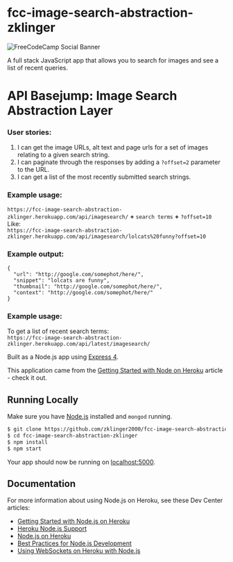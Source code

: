 # fcc-image-search-abstraction-zklinger

![FreeCodeCamp Social Banner](https://s3.amazonaws.com/freecodecamp/wide-social-banner.png)

A full stack JavaScript app that allows you to search for images and see a list of recent queries.

# API Basejump: Image Search Abstraction Layer
### User stories:
1. I can get the image URLs, alt text and page urls for a set of images relating to a given search string.  
1. I can paginate through the responses by adding a `?offset=2` parameter to the URL.
1. I can get a list of the most recently submitted search strings.  

### Example usage:
`https://fcc-image-search-abstraction-zklinger.herokuapp.com/api/imagesearch/` **+** `search terms` **+** `?offset=10`  
Like:  
`https://fcc-image-search-abstraction-zklinger.herokuapp.com/api/imagesearch/lolcats%20funny?offset=10`

### Example output:
```
{
  "url": "http://google.com/somephot/here/",
  "snippet": "lolcats are funny",
  "thumbnail": "http://google.com/somephot/here/",
  "context": "http://google.com/somephot/here/"
}
```
### Example usage:
To get a list of recent search terms:  
`https://fcc-image-search-abstraction-zklinger.herokuapp.com/api/latest/imagesearch/`

Built as a Node.js app using [Express 4](http://expressjs.com/).

This application came from the [Getting Started with Node on Heroku](https://devcenter.heroku.com/articles/getting-started-with-nodejs) article - check it out.

## Running Locally

Make sure you have [Node.js](http://nodejs.org/) installed and `mongod` running.

```sh
$ git clone https://github.com/zklinger2000/fcc-image-search-abstraction-zklinger.git
$ cd fcc-image-search-abstraction-zklinger
$ npm install
$ npm start
```

Your app should now be running on [localhost:5000](http://localhost:5000/).

## Documentation

For more information about using Node.js on Heroku, see these Dev Center articles:

- [Getting Started with Node.js on Heroku](https://devcenter.heroku.com/articles/getting-started-with-nodejs)
- [Heroku Node.js Support](https://devcenter.heroku.com/articles/nodejs-support)
- [Node.js on Heroku](https://devcenter.heroku.com/categories/nodejs)
- [Best Practices for Node.js Development](https://devcenter.heroku.com/articles/node-best-practices)
- [Using WebSockets on Heroku with Node.js](https://devcenter.heroku.com/articles/node-websockets)
